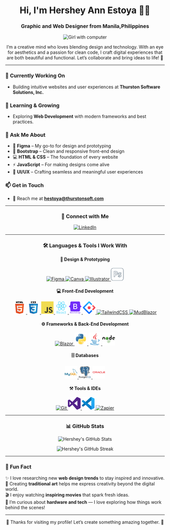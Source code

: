 <h1 align="center">Hi, I'm Hershey Ann Estoya 👩‍💻</h1>
<h3 align="center">Graphic and Web Designer from Manila,Philippines </h3>

<div align="center">
  <img src="https://openseauserdata.com/files/5b59b930e55668208b77cb9708a0fa3c.gif" alt="Girl with computer" style="width: 700px; height: auto;" />
</div>

<p align="center">
  I’m a creative mind who loves blending design and technology.  
  With an eye for aesthetics and a passion for clean code,  
  I craft digital experiences that are both beautiful and functional.  
  Let’s collaborate and bring ideas to life! 🌸
</p>

---

### 🚀 **Currently Working On**
- Building intuitive websites and user experiences at **Thurston Software Solutions, Inc.**

### 🌱 **Learning & Growing**
- Exploring **Web Development** with modern frameworks and best practices.

### 💬 **Ask Me About**
- 🎨 **Figma** – My go-to for design and prototyping  
- 💎 **Bootstrap** – Clean and responsive front-end design  
- 💻 **HTML & CSS** – The foundation of every website  
- ⚡ **JavaScript** – For making designs come alive  
- 🧠 **UI/UX** – Crafting seamless and meaningful user experiences  

### 📫 **Get in Touch**
- 📧 Reach me at **hestoya@thurstonsoft.com**  

---

<h3 align="center">🔗 Connect with Me</h3>

<p align="center">
  <a href="https://linkedin.com/in/hershey-estoya" target="_blank">
    <img src="https://raw.githubusercontent.com/rahuldkjain/github-profile-readme-generator/master/src/images/icons/Social/linked-in-alt.svg" alt="LinkedIn" height="30" width="40" />
  </a>
</p>

---

<h3 align="center">🛠️ Languages & Tools I Work With</h3>

<!-- 🎨 DESIGN & PROTOTYPING -->
<h4 align="center">🎨 Design & Prototyping</h4>
<p align="center">
  <a href="https://www.figma.com/" target="_blank" rel="noreferrer">
    <img src="https://www.vectorlogo.zone/logos/figma/figma-icon.svg" alt="Figma" width="40" height="40"/>
  </a>
  <a href="https://www.canva.com/" target="_blank" rel="noreferrer">
    <img src="https://www.vectorlogo.zone/logos/canva/canva-icon.svg" alt="Canva" width="40" height="40"/>
</a>
  <a href="https://www.adobe.com/in/products/illustrator.html" target="_blank" rel="noreferrer">
    <img src="https://www.vectorlogo.zone/logos/adobe_illustrator/adobe_illustrator-icon.svg" alt="Illustrator" width="40" height="40"/>
  </a>
  <a href="https://www.photoshop.com/en" target="_blank" rel="noreferrer">
    <img src="https://raw.githubusercontent.com/devicons/devicon/master/icons/photoshop/photoshop-line.svg" alt="Photoshop" width="40" height="40"/>
  </a>
</p>

<!-- 💻 FRONT-END DEVELOPMENT -->
<h4 align="center">💻 Front-End Development</h4>
<p align="center">
  <a href="https://www.w3.org/html/" target="_blank" rel="noreferrer">
    <img src="https://raw.githubusercontent.com/devicons/devicon/master/icons/html5/html5-original-wordmark.svg" alt="HTML5" width="40" height="40"/>
  </a>
  <a href="https://www.w3schools.com/css/" target="_blank" rel="noreferrer">
    <img src="https://raw.githubusercontent.com/devicons/devicon/master/icons/css3/css3-original-wordmark.svg" alt="CSS3" width="40" height="40"/>
  </a>
  <a href="https://developer.mozilla.org/en-US/docs/Web/JavaScript" target="_blank" rel="noreferrer">
    <img src="https://raw.githubusercontent.com/devicons/devicon/master/icons/javascript/javascript-original.svg" alt="JavaScript" width="40" height="40"/>
  </a>
  <a href="https://reactjs.org/" target="_blank" rel="noreferrer">
    <img src="https://raw.githubusercontent.com/devicons/devicon/master/icons/react/react-original-wordmark.svg" alt="React" width="40" height="40"/>
  </a>
  <a href="https://getbootstrap.com" target="_blank" rel="noreferrer">
    <img src="https://raw.githubusercontent.com/devicons/devicon/master/icons/bootstrap/bootstrap-plain-wordmark.svg" alt="Bootstrap" width="40" height="40"/>
  </a>
<a href="https://ant.design/" target="_blank" rel="noreferrer">
    <img src="https://raw.githubusercontent.com/devicons/devicon/master/icons/antdesign/antdesign-original.svg" alt="Ant Design" width="40" height="40"/>
</a>
  <a href="https://tailwindcss.com/" target="_blank" rel="noreferrer">
    <img src="https://www.vectorlogo.zone/logos/tailwindcss/tailwindcss-icon.svg" alt="TailwindCSS" width="40" height="40"/>
  </a>
  <a href="https://mudblazor.com/" target="_blank" rel="noreferrer">
    <img src="https://mudblazor.com/_content/MudBlazor.Docs/images/logo.png" alt="MudBlazor" width="40" height="40"/>
  </a>
</p>

<!-- ⚙️ FRAMEWORKS & BACK-END DEVELOPMENT -->
<h4 align="center">⚙️ Frameworks & Back-End Development</h4>
<p align="center">
  <a href="https://dotnet.microsoft.com/en-us/apps/aspnet/web-apps/blazor" target="_blank" rel="noreferrer">
    <img src="https://upload.wikimedia.org/wikipedia/commons/d/d0/Blazor.png" alt="Blazor" width="40" height="40"/>
  </a>
  <a href="https://www.python.org/" target="_blank" rel="noreferrer">
    <img src="https://raw.githubusercontent.com/devicons/devicon/master/icons/python/python-original.svg" alt="Python" width="40" height="40"/>
  </a>
  <a href="https://www.java.com" target="_blank" rel="noreferrer">
    <img src="https://raw.githubusercontent.com/devicons/devicon/master/icons/java/java-original.svg" alt="Java" width="40" height="40"/>
  </a>
  <a href="https://nodejs.org" target="_blank" rel="noreferrer">
    <img src="https://raw.githubusercontent.com/devicons/devicon/master/icons/nodejs/nodejs-original-wordmark.svg" alt="Node.js" width="40" height="40"/>
  </a>
</p>

<!-- 🗄️ DATABASES -->
<h4 align="center">🗄️ Databases</h4>
<p align="center">
  <a href="https://www.mysql.com/" target="_blank" rel="noreferrer">
    <img src="https://raw.githubusercontent.com/devicons/devicon/master/icons/mysql/mysql-original-wordmark.svg" alt="MySQL" width="40" height="40"/>
  </a>
  <a href="https://www.postgresql.org" target="_blank" rel="noreferrer">
    <img src="https://raw.githubusercontent.com/devicons/devicon/master/icons/postgresql/postgresql-original-wordmark.svg" alt="PostgreSQL" width="40" height="40"/>
  </a>
  <a href="https://www.oracle.com/" target="_blank" rel="noreferrer">
    <img src="https://raw.githubusercontent.com/devicons/devicon/master/icons/oracle/oracle-original.svg" alt="Oracle" width="40" height="40"/>
  </a>
</p>

<!-- ⚒️ TOOLS & IDEs -->
<h4 align="center">⚒️ Tools & IDEs</h4>
<p align="center">
  <a href="https://git-scm.com/" target="_blank" rel="noreferrer">
    <img src="https://www.vectorlogo.zone/logos/git-scm/git-scm-icon.svg" alt="Git" width="40" height="40"/>
  </a>
  <a href="https://visualstudio.microsoft.com/" target="_blank" rel="noreferrer">
    <img src="https://raw.githubusercontent.com/devicons/devicon/master/icons/visualstudio/visualstudio-plain.svg" alt="Visual Studio" width="40" height="40"/>
  </a>
  <a href="https://code.visualstudio.com/" target="_blank" rel="noreferrer">
    <img src="https://raw.githubusercontent.com/devicons/devicon/master/icons/vscode/vscode-original.svg" alt="VS Code" width="40" height="40"/>
  </a>
  <a href="https://zapier.com" target="_blank" rel="noreferrer">
    <img src="https://www.vectorlogo.zone/logos/zapier/zapier-icon.svg" alt="Zapier" width="40" height="40"/>
  </a>
</p>

---

<h3 align="center">📊 GitHub Stats</h3>

<p align="center">
  <img src="https://github-readme-stats.vercel.app/api?username=hestoya&show_icons=true&theme=rose_pine" alt="Hershey's GitHub Stats" />
</p>

<p align="center">
  <img src="https://github-readme-streak-stats.herokuapp.com/?user=hestoya&theme=rose_pine" alt="Hershey's GitHub Streak" />
</p>

---

<h3>🎨 Fun Fact</h3>

<p>
  ✨ I love researching new <b>web design trends</b> to stay inspired and innovative.<br>
  🎨 Creating <b>traditional art</b> helps me express creativity beyond the digital world.<br>
  🎬 I enjoy watching <b>inspiring movies</b> that spark fresh ideas.<br>
  🧩 I’m curious about <b>hardware and tech</b> — I love exploring how things work behind the scenes!
</p>

---

<p align="center">💖 Thanks for visiting my profile! Let’s create something amazing together. 🚀</p>
